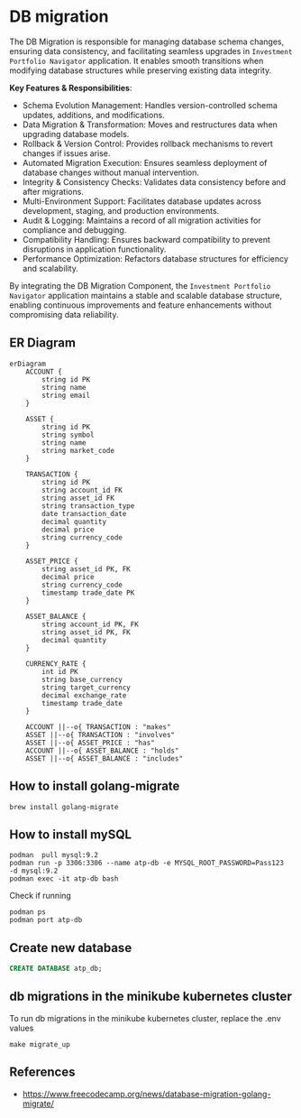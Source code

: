 # DB migration
The DB Migration is responsible for managing database schema changes, ensuring data consistency, and 
facilitating seamless upgrades in `Investment Portfolio Navigator` application. It enables smooth transitions when modifying 
database structures while preserving existing data integrity.

__Key Features & Responsibilities__:
- Schema Evolution Management: Handles version-controlled schema updates, additions, and modifications.
- Data Migration & Transformation: Moves and restructures data when upgrading database models.
- Rollback & Version Control: Provides rollback mechanisms to revert changes if issues arise.
- Automated Migration Execution: Ensures seamless deployment of database changes without manual intervention.
- Integrity & Consistency Checks: Validates data consistency before and after migrations.
- Multi-Environment Support: Facilitates database updates across development, staging, and production environments.
- Audit & Logging: Maintains a record of all migration activities for compliance and debugging.
- Compatibility Handling: Ensures backward compatibility to prevent disruptions in application functionality.
- Performance Optimization: Refactors database structures for efficiency and scalability.

By integrating the DB Migration Component, the `Investment Portfolio Navigator` application maintains a stable and scalable 
database structure, enabling continuous improvements and feature enhancements without compromising data reliability.


## ER Diagram
```mermaid
erDiagram
    ACCOUNT {
        string id PK
        string name
        string email
    }

    ASSET {
        string id PK
        string symbol
        string name
        string market_code
    }

    TRANSACTION {
        string id PK
        string account_id FK
        string asset_id FK
        string transaction_type
        date transaction_date
        decimal quantity
        decimal price
        string currency_code
    }

    ASSET_PRICE {
        string asset_id PK, FK
        decimal price
        string currency_code
        timestamp trade_date PK
    }

    ASSET_BALANCE {
        string account_id PK, FK
        string asset_id PK, FK
        decimal quantity
    }

    CURRENCY_RATE {
        int id PK
        string base_currency
        string target_currency
        decimal exchange_rate
        timestamp trade_date
    }

    ACCOUNT ||--o{ TRANSACTION : "makes"
    ASSET ||--o{ TRANSACTION : "involves"
    ASSET ||--o{ ASSET_PRICE : "has"
    ACCOUNT ||--o{ ASSET_BALANCE : "holds"
    ASSET ||--o{ ASSET_BALANCE : "includes"

```

## How to install golang-migrate
```shell
brew install golang-migrate
```

## How to install mySQL
```shell
podman  pull mysql:9.2
podman run -p 3306:3306 --name atp-db -e MYSQL_ROOT_PASSWORD=Pass123  -d mysql:9.2
podman exec -it atp-db bash
```

Check if running
```shell
podman ps 
podman port atp-db
```

## Create new database
```sql
CREATE DATABASE atp_db;
```

## db migrations in the minikube kubernetes cluster
To run db migrations in the minikube kubernetes cluster, replace the .env values
```shell
make migrate_up
```


## References
- https://www.freecodecamp.org/news/database-migration-golang-migrate/